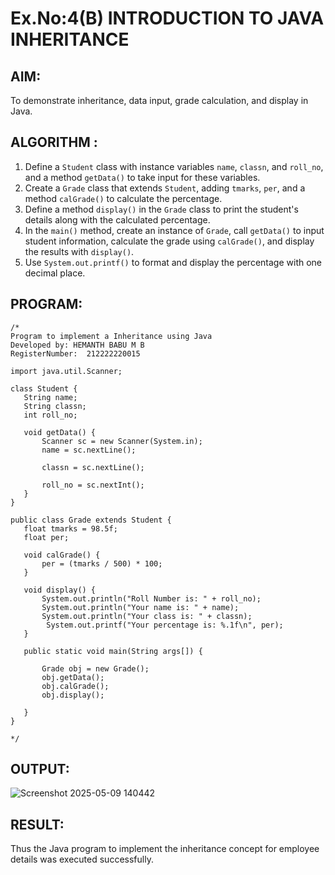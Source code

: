 # Ex.No:4(B) INTRODUCTION TO JAVA INHERITANCE

## AIM:
To demonstrate inheritance, data input, grade calculation, and display in Java.

## ALGORITHM :

1. Define a `Student` class with instance variables `name`, `classn`, and `roll_no`, and a method `getData()` to take input for these variables.
2. Create a `Grade` class that extends `Student`, adding `tmarks`, `per`, and a method `calGrade()` to calculate the percentage.
3. Define a method `display()` in the `Grade` class to print the student's details along with the calculated percentage.
4. In the `main()` method, create an instance of `Grade`, call `getData()` to input student information, calculate the grade using `calGrade()`, and display the results with `display()`.
5. Use `System.out.printf()` to format and display the percentage with one decimal place.

## PROGRAM:
 ```
/*
Program to implement a Inheritance using Java
Developed by: HEMANTH BABU M B
RegisterNumber:  212222220015

import java.util.Scanner;

class Student {
    String name;
    String classn; 
    int roll_no;

    void getData() {
        Scanner sc = new Scanner(System.in);
        name = sc.nextLine();
        
        classn = sc.nextLine();
       
        roll_no = sc.nextInt();
    }
}

public class Grade extends Student {
    float tmarks = 98.5f; 
    float per;

    void calGrade() {
        per = (tmarks / 500) * 100; 
    }

    void display() {
        System.out.println("Roll Number is: " + roll_no);
        System.out.println("Your name is: " + name);
        System.out.println("Your class is: " + classn);
         System.out.printf("Your percentage is: %.1f\n", per);
    }

    public static void main(String args[]) {
      
        Grade obj = new Grade();
        obj.getData();
        obj.calGrade();
        obj.display();
        
    }
}

*/
```
## OUTPUT:

![Screenshot 2025-05-09 140442](https://github.com/user-attachments/assets/97c29900-343a-4ff3-88b4-3ceb7f8175c4)


## RESULT:
Thus the Java program to implement the inheritance concept for employee details was  executed successfully.

